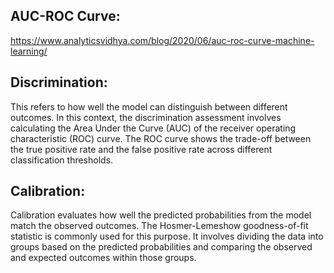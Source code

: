 ## AUC-ROC Curve:
https://www.analyticsvidhya.com/blog/2020/06/auc-roc-curve-machine-learning/

## Discrimination: 
This refers to how well the model can distinguish between different outcomes. In this context, the discrimination assessment involves calculating the Area Under the Curve (AUC) of the receiver operating characteristic (ROC) curve. The ROC curve shows the trade-off between the true positive rate and the false positive rate across different classification thresholds.
## Calibration: 
Calibration evaluates how well the predicted probabilities from the model match the observed outcomes. The Hosmer-Lemeshow goodness-of-fit statistic is commonly used for this purpose. It involves dividing the data into groups based on the predicted probabilities and comparing the observed and expected outcomes within those groups.
